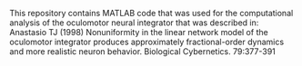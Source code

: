 This repository contains MATLAB code that was used for the computational analysis of the oculomotor neural integrator that was described in:  
Anastasio TJ (1998) Nonuniformity in the linear network model of the oculomotor integrator produces approximately fractional-order dynamics and more realistic neuron behavior. Biological Cybernetics. 79:377-391
